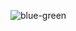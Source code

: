 
![blue-green](https://github-readme-stats.vercel.app/api?username=F-Shouter&show_icons=true&hide=contribs,prs&cache_seconds=86400&theme=blue-green)
